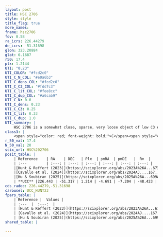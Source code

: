 ```yaml
---
layout: post
title: HSC 2706
style: style
title_flag: true
more_names: 
fname: hsc2706
fov: 0.58
ra_icrs: 226.44279
de_icrs: -51.31698
glon: 323.20884
glat: 6.1687
r50: 17.4
plx: 1.2144
UTI: "0.23"
UTI_COLOR: "#fcd2c0"
UTI_C_N_COL: "#e0a6b3"
UTI_C_dens_COL: "#fcd2c0"
UTI_C_C3_COL: "#fdd7c3"
UTI_C_lit_COL: "#fee8cc"
UTI_C_dup_COL: "#a6cab9"
UTI_C_N: 0.0
UTI_C_dens: 0.23
UTI_C_C3: 0.25
UTI_C_lit: 0.33
UTI_C_dup: 1.0
UTI_summary: |
    HSC 2706 is a somewhat close, sparse, very loose object of low C3 quality. It was recently reported in the literature.<br><br><span style="color: #99180f; font-weight: bold;">Warning: </span>contains less than 25 stars with <i>P>0.5</i> estimated.
class3: |
    <span style="color: red; font-weight: bold;">C</span><span style="color: red; font-weight: bold;">C</span>
r_50_val: 17.4
N_50_val: 20
scix_url: HSC%202706
posit_table: |
    | Reference    | RA    | DEC   | Plx  | pmRA  | pmDE   |  Rv  |
    | :---         | :---: | :---: | :---: | :---: | :---: | :---: |
    |[Hunt & Reffert (2023)](https://scixplorer.org/abs/2023A%26A...673A.114H) | 224.941 | -50.696 | 1.278 | -4.767 | -7.155 | -12.298 |
    |[Cavallo et al. (2024)](https://scixplorer.org/abs/2024AJ....167...12C) | 225.049 | -50.873 | 1.275 | -- | -- | -- |
    |[Hu & Soubiran (2025)](https://scixplorer.org/abs/2025A%26A...699A.246H) | 225.049 | -50.873 | -- | -- | -- | -- |
    | **UCC** |226.443 | -51.317 | 1.214 | -4.691 | -7.204 | -48.423 | 
cds_radec: 226.44279,-51.31698
carousel: UCC_HUNT23
fpars_table: |
    | Reference |  Values |
    | :---  |  :---:  |
    | [Hunt & Reffert (2023)](https://scixplorer.org/abs/2023A%26A...673A.114H) | `AV50=0.192, diffAV50=0.468, MOD50=9.332, logAge50=7.818` |
    | [Cavallo et al. (2024)](https://scixplorer.org/abs/2024AJ....167...12C) | `AV50=0.87, dMod50=9.38, logAge50=9.06, [Fe/H]50=-0.27` |
    | [Hu & Soubiran (2025)](https://scixplorer.org/abs/2025A%26A...699A.246H) | `MA22=-0.25, MA23f=-0.06, MZ23=-0.11, MK24=-0.1, MF24=-0.01` |
shared_table: |
    
---
```

